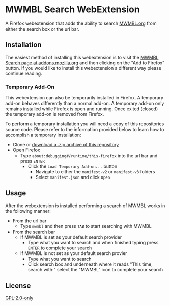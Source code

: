 # MWMBL Search WebExtension
A Firefox webextension that adds the ability to search [MWMBL.org](https://mwmbl.org/) from either the search box or the url bar.

## Installation
The easiest method of installing this webextension is to visit the [MWMBL Search page at addons.mozilla.org](https://addons.mozilla.org/firefox/addon/mwmbl-search/) and then clicking on the "Add to Firefox" button. If you would like to install this webextension a different way please continue reading.

### Temporary Add-On
This webextension can also be temporarily installed in Firefox. A temporary add-on behaves differently than a normal add-on. A temporary add-on only remains installed while Firefox is open and running. Once exited (closed) the temporary add-on is removed from Firefox.

To perform a temporary installation you will need a copy of this repositories source code. Please refer to the information provided below to learn how to accomplish a temporary installation:

- Clone or [download a .zip archive of this repository](https://github.com/AdJaGu/mwmbl-search-webextension/archive/refs/heads/main.zip)
- Open Firefox
  - Type `about:debugging#/runtime/this-firefox` into the url bar and press `ENTER`
    - Click the `Load Temporary Add-on...` button
      - Navigate to either the `manifest-v2` or `manifest-v3` folders
      - Select `manifest.json` and click `Open`

## Usage
After the webextension is installed performing a search of MWMBL works in the following manner:
- From the url bar
  - Type `mwmbl` and then press `TAB` to start searching with MWMBL
- From the search bar
  - If MWMBL is set as your default search provider
    - Type what you want to search and when finished typing press `ENTER` to complete your search
  - If MWMBL is not set as your default search provier
    - Type what you want to search
	- Click search box and underneath where it reads "This time, search with:" select the "MWMBL" icon to complete your search

## License
[GPL-2.0-only](LICENSE.md)
